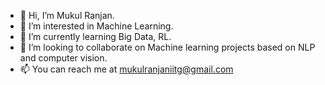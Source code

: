 - 👋 Hi, I’m Mukul Ranjan.
- 👀 I’m interested in Machine Learning.
- 🌱 I’m currently learning Big Data, RL.
- 💞️ I’m looking to collaborate on Machine learning projects based on NLP and computer vision.
- 📫 You can reach me at mukulranjaniitg@gmail.com

<!---
mukulr54/mukulr54 is a ✨ special ✨ repository because its `README.md` (this file) appears on your GitHub profile.
You can click the Preview link to take a look at your changes.
--->
